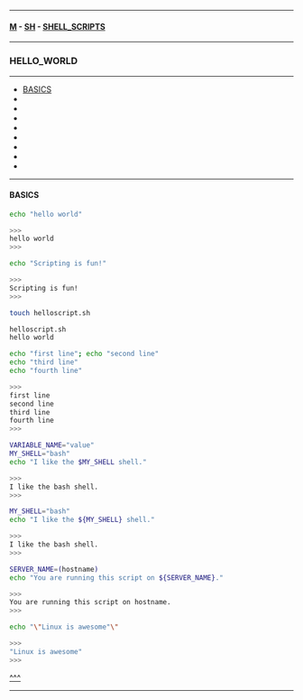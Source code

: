 
---

#### [M](https://github.com/ttltrk/TTT/blob/master/menu.md) - [SH](https://github.com/ttltrk/TTT/blob/master/SH/SH.md) - [SHELL_SCRIPTS](https://github.com/ttltrk/TTT/blob/master/SH/SS/SS.md)

---

### HELLO_WORLD

---

* [BASICS](#BASICS)
* []()
* []()
* []()
* []()
* []()
* []()
* []()
* []()

---

#### BASICS

```sh
echo "hello world"

>>>
hello world
>>>
```

```sh
echo "Scripting is fun!"

>>>
Scripting is fun!
>>>
```

```sh
touch helloscript.sh

helloscript.sh
hello world
```

```sh
echo "first line"; echo "second line"
echo "third line"
echo "fourth line"

>>>
first line
second line
third line
fourth line
>>>
```

```sh
VARIABLE_NAME="value"
MY_SHELL="bash"
echo "I like the $MY_SHELL shell."

>>>
I like the bash shell.
>>>
```

```sh
MY_SHELL="bash"
echo "I like the ${MY_SHELL} shell."

>>>
I like the bash shell.
>>>
```

```sh
SERVER_NAME=(hostname)
echo "You are running this script on ${SERVER_NAME}."

>>>
You are running this script on hostname.
>>>
```

```sh
echo "\"Linux is awesome"\"

>>>
"Linux is awesome"
>>>
```

[^^^](#HELLO_WORLD)

---
